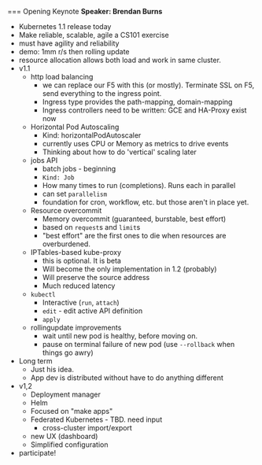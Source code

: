 === Opening Keynote
**Speaker: Brendan Burns**

* Kubernetes 1.1 release today
* Make reliable, scalable, agile a CS101 exercise
* must have agility and reliability
* demo: 1mm r/s then rolling update
* resource allocation allows both load and work in same cluster.
* v1.1
    * http load balancing
        * we can replace our F5 with this (or mostly). Terminate SSL on F5, send everything to the ingress point.
        * Ingress type provides the path-mapping, domain-mapping
        * Ingress controllers need to be written: GCE and HA-Proxy exist now
    * Horizontal Pod Autoscaling
        * Kind: horizontalPodAutoscaler
        * currently uses CPU or Memory as metrics to drive events
        * Thinking about how to do 'vertical' scaling later
    *  jobs API
        * batch jobs - beginning
        * `Kind: Job`
        * How many times to run (completions). Runs each in parallel
        * can set `parallelism`
        * foundation for cron, workflow, etc. but those aren't in place yet.
    * Resource overcommit
        * Memory overcommit (guaranteed, burstable, best effort)
        * based on `request`s and `limit`s
        * "best effort" are the first ones to die when resources are overburdened.
    * IPTables-based kube-proxy
        * this is optional. It is beta
        * Will become the only implementation in 1.2 (probably)
        * Will preserve the source address
        * Much reduced latency
    * `kubectl`
        * Interactive (`run`, `attach`)
        * `edit` - edit active API definition
        * `apply`
    * rollingupdate improvements
        * wait until new pod is healthy, before moving on.
        * pause on terminal failure of new pod (use `--rollback` when things go awry)
* Long term
    * Just his idea.
    * App dev is distributed without have to do anything different
* v1,2
    * Deployment manager
    * Helm
    * Focused on "make apps"
    * Federated Kubernetes - TBD. need input
        * cross-cluster import/export
    * new UX (dashboard)
    * Simplified configuration
* participate!
